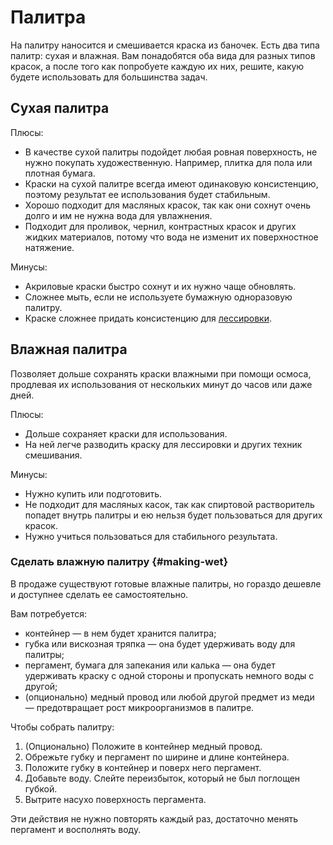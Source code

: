 # Палитра

На палитру наносится и смешивается краска из баночек. Есть два типа палитр: сухая и влажная. Вам понадобятся оба вида для разных типов красок, а после того как попробуете каждую их них, решите, какую будете использовать для большинства задач.

## Сухая палитра

Плюсы:

- В качестве сухой палитры подойдет любая ровная поверхность, не нужно покупать художественную. Например, плитка для пола или плотная бумага.
- Краски на сухой палитре всегда имеют одинаковую консистенцию, поэтому результат ее использования будет стабильным.
- Хорошо подходит для масляных красок, так как они сохнут очень долго и им не нужна вода для увлажнения.
- Подходит для проливок, чернил, контрастных красок и других жидких материалов, потому что вода не изменит их поверхностное натяжение.

Минусы:

- Акриловые краски быстро сохнут и их нужно чаще обновлять.
- Сложнее мыть, если не используете бумажную одноразовую палитру.
- Краске сложнее придать консистенцию для [лессировки](../methods/glazing.md).

## Влажная палитра

Позволяет дольше сохранять краски влажными при помощи осмоса, продлевая их использования от нескольких минут до часов или даже дней.

Плюсы:

- Дольше сохраняет краски для использования.
- На ней легче разводить краску для лессировки и других техник смешивания.

Минусы:

- Нужно купить или подготовить.
- Не подходит для масляных касок, так как спиртовой растворитель попадет внутрь палитры и ею нельзя будет пользоваться для других красок.
- Нужно учиться пользоваться для стабильного результата.

### Сделать влажную палитру {#making-wet}

В продаже существуют готовые влажные палитры, но гораздо дешевле и доступнее сделать ее самостоятельно.

Вам потребуется:

- контейнер — в нем будет хранится палитра;
- губка или вискозная тряпка — она будет удерживать воду для палитры;
- пергамент, бумага для запекания или калька — она будет удерживать краску с одной стороны и пропускать немного воды с другой;
- (опционально) медный провод или любой другой предмет из меди — предотвращает рост микроорганизмов в палитре.

Чтобы собрать палитру:

1. (Опционально) Положите в контейнер медный провод.
2. Обрежьте губку и пергамент по ширине и длине контейнера.
3. Положите губку в контейнер и поверх него пергамент.
4. Добавьте воду. Слейте переизбыток, который не был поглощен губкой.
5. Вытрите насухо поверхность пергамента.

Эти действия не нужно повторять каждый раз, достаточно менять пергамент и восполнять воду.